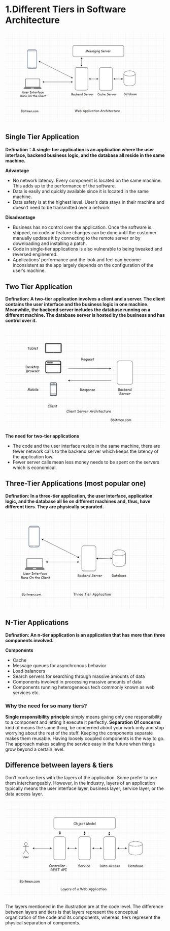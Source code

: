 # 1.Different Tiers in Software Architecture

![different components in web service](https://github.com/lymmm412/educative/blob/main/Scalability%20and%20System%20Design%20for%20Developers/Web%20application%20and%20Software%20Archecture/img/different-components-in-web-service.jpg)

## Single Tier Application

**Defination：A single-tier application is an application where the user interface, backend business logic, and the database all reside in the same machine.**

**Advantage**
- No network latency. Every component is located on the same machine. This adds up to the performance of the software.
- Data is easily and quickly available since it is located in the same machine.
- Data safety is at the highest level. User’s data stays in their machine and doesn’t need to be transmitted over a network

**Disadvantage**
- Business has no control over the application. Once the software is shipped, no code or feature changes can be done until the customer manually updates it by connecting to the remote server or by downloading and installing a patch.
- Code in single-tier applications is also vulnerable to being tweaked and reversed engineered.
- Applications’ performance and the look and feel can become inconsistent as the app largely depends on the configuration of the user’s machine.

## Two Tier Application

**Defination: A two-tier application involves a client and a server. The client contains the user interface and the business logic in one machine. Meanwhile, the backend server includes the database running on a different machine. The database server is hosted by the business and has control over it.**

![two tier](https://github.com/lymmm412/educative/blob/main/Scalability%20and%20System%20Design%20for%20Developers/Web%20application%20and%20Software%20Archecture/img/two-tier.jpg)

**The need for two-tier applications**
- The code and the user interface reside in the same machine, there are fewer network calls to the backend server which keeps the latency of the application low.
- Fewer server calls mean less money needs to be spent on the servers which is economical.

## Three-Tier Applications (most popular one)
**Defination: In a three-tier application, the user interface, application logic, and the database all lie on different machines and, thus, have different tiers. They are physically separated.**

![three tier](https://github.com/lymmm412/educative/blob/main/Scalability%20and%20System%20Design%20for%20Developers/Web%20application%20and%20Software%20Archecture/img/three-tier.jpg)

## N-Tier Applications
**Defination: An n-tier application is an application that has more than three components involved.**

**Components**
- Cache
- Message queues for asynchronous behavior
- Load balancers
- Search servers for searching through massive amounts of data
- Components involved in processing massive amounts of data
- Components running heterogeneous tech commonly known as web services etc.

### Why the need for so many tiers?
**Single responsibility principle** simply means giving only one responsibility to a component and letting it execute it perfectly.
**Separation Of concerns** kind of means the same thing, be concerned about your work only and stop worrying about the rest of the stuff. Keeping the components separate makes them reusable. Having loosely coupled components is the way to go. The approach makes scaling the service easy in the future when things grow beyond a certain level.

## Difference between layers & tiers
Don’t confuse tiers with the layers of the application. Some prefer to use them interchangeably. However, in the industry, layers of an application typically means the user interface layer, business layer, service layer, or the data access layer.

![layers-of-web-app](https://github.com/lymmm412/educative/blob/main/Scalability%20and%20System%20Design%20for%20Developers/Web%20application%20and%20Software%20Archecture/img/layers-of-web-app.jpg)

The layers mentioned in the illustration are at the code level. The difference between layers and tiers is that layers represent the conceptual organization of the code and its components, whereas, tiers represent the physical separation of components.
